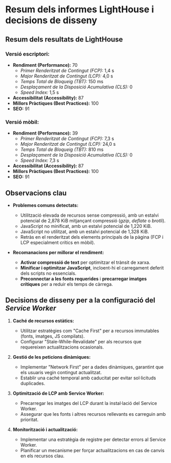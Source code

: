 # Resum dels informes LightHouse i decisions de disseny

## Resum dels resultats de LightHouse
### Versió escriptori:
- **Rendiment (Performance):** 70
  - *Primer Renderitzat de Contingut (FCP):* 1,4 s
  - *Major Renderitzat de Contingut (LCP):* 4,0 s
  - *Temps Total de Bloqueig (TBT):* 150 ms
  - *Desplaçament de la Disposició Acumulativa (CLS):* 0
  - *Speed Index:* 1,5 s
- **Accessibilitat (Accessibility):** 87
- **Millors Pràctiques (Best Practices):** 100
- **SEO:** 91

### Versió mòbil:
- **Rendiment (Performance):** 39
  - *Primer Renderitzat de Contingut (FCP):* 7,3 s
  - *Major Renderitzat de Contingut (LCP):* 24,0 s
  - *Temps Total de Bloqueig (TBT):* 810 ms
  - *Desplaçament de la Disposició Acumulativa (CLS):* 0
  - *Speed Index:* 7,3 s
- **Accessibilitat (Accessibility):** 87
- **Millors Pràctiques (Best Practices):** 100
- **SEO:** 91

## Observacions clau
- **Problemes comuns detectats:**
  - Utilització elevada de recursos sense compressió, amb un estalvi potencial de 2,878 KiB mitjançant compressió (*gzip*, *deflate* o *brotli*).
  - JavaScript no minificat, amb un estalvi potencial de 1,220 KiB.
  - JavaScript no utilitzat, amb un estalvi potencial de 1,328 KiB.
  - Retràs en el renderitzat dels elements principals de la pàgina (FCP i LCP especialment crítics en mòbil).

- **Recomanacions per millorar el rendiment:**
  - **Activar compressió de text** per optimitzar el trànsit de xarxa.
  - **Minificar i optimitzar JavaScript**, incloent-hi el carregament deferit dels scripts no essencials.
  - **Preconnectar a les fonts requerides** i **precarregar imatges crítiques** per a reduir els temps de càrrega.

## Decisions de disseny per a la configuració del *Service Worker*
1. **Caché de recursos estàtics:**
   - Utilitzar estratègies com "Cache First" per a recursos immutables (fonts, imatges, JS compilats).
   - Configurar "Stale-While-Revalidate" per als recursos que requereixen actualitzacions ocasionals.

2. **Gestió de les peticions dinàmiques:**
   - Implementar "Network First" per a dades dinàmiques, garantint que els usuaris vegin contingut actualitzat.
   - Establir una caché temporal amb caducitat per evitar sol·licituds duplicades.

3. **Optimització de LCP amb Service Worker:**
   - Precarregar les imatges del LCP durant la instal·lació del Service Worker.
   - Assegurar que les fonts i altres recursos rellevants es carreguin amb prioritat.

4. **Monitorització i actualització:**
   - Implementar una estratègia de registre per detectar errors al Service Worker.
   - Planificar un mecanisme per forçar actualitzacions en cas de canvis en els recursos clau.
